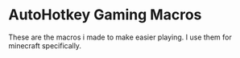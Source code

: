 # AutoHotkey Gaming Macros
These are the macros i made to make easier playing. I use them for minecraft specifically.
